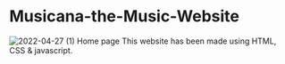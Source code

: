 # Musicana-the-Music-Website
![2022-04-27 (1)](https://user-images.githubusercontent.com/92042650/165911486-8695ff77-b29e-48c2-a992-65300b793a11.png)
                                             Home page 
This website has been made using HTML, CSS & javascript.
